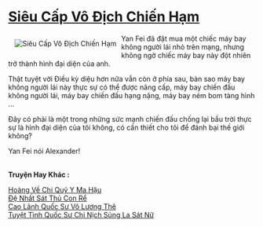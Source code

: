 <a href="https://truyentiki.com/sieu-cap-vo-dich-chien-ham.31687/" title="Siêu Cấp Vô Địch Chiến Hạm"><h1>Siêu Cấp Vô Địch Chiến Hạm</h1></a><div style="display:table"><img align="right" style="float: left; padding: 10px;" src="https://truyentiki.com/a/img/str/src/31687.jpg" alt="Siêu Cấp Vô Địch Chiến Hạm">Yan Fei đã đặt mua một chiếc máy bay không người lái nhỏ trên mạng, nhưng không ngờ chiếc máy bay này đột nhiên trở thành hình đại diện của anh. <p></p> Thật tuyệt vời Điều kỳ diệu hơn nữa vẫn còn ở phía sau, bản sao máy bay không người lái này thực sự có thể được nâng cấp, máy bay chiến đấu không người lái, máy bay chiến đấu hạng nặng, máy bay ném bom tàng hình ... <p></p> Đây có phải là một trong những sức mạnh chiến đấu chống lại bầu trời thực sự là hình đại diện của tôi không, có cần thiết cho tôi để đánh bại thế giới không? <p></p> Yan Fei nói Alexander!</div><p><br><b>Truyện Hay Khác :</b></p><a href="https://truyentiki.com/hoang-ve-chi-quy-y-ma-hau.31686/" alt="Hoàng Về Chi Quỷ Y Ma Hậu">Hoàng Về Chi Quỷ Y Ma Hậu</a><br/><a href="https://github.com/nownovels/topcv/tree/master/truyenhay/31903/README.md" alt="Đệ Nhất Sát Thủ Con Rể">Đệ Nhất Sát Thủ Con Rể</a><br/><a href="https://www.scoop.it/topic/nownovels/p/4119185478/2020/06/17/https-truyentiki-com-cao-lanh-quoc-su-vo-luong-the-25430" alt="Cao Lãnh Quốc Sư Vô Lương Thê">Cao Lãnh Quốc Sư Vô Lương Thê</a><br/><a href="https://github.com/nownovels/truyenhay/tree/master/truyenhay/30451/README.md" alt="Tuyệt Tình Quốc Sư Chi Nịch Sủng La Sát Nữ">Tuyệt Tình Quốc Sư Chi Nịch Sủng La Sát Nữ</a><br/>